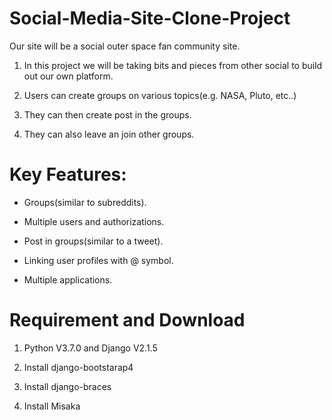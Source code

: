 # Social-Media-Site-Clone-Project

Our site will be a social outer space fan community site.

1. In this project we will be taking bits and pieces from other social to build out our own platform.

2. Users can create groups on various topics(e.g. NASA, Pluto, etc..)

3. They can then create post in the groups.

4. They can also leave an join other groups.

# Key Features:

   * Groups(similar to subreddits).

   * Multiple users and authorizations.

   * Post in groups(similar to a tweet).

   * Linking user profiles with @ symbol.

   * Multiple applications.

# Requirement and Download

   1. Python V3.7.0 and Django V2.1.5
   
   2. Install django-bootstarap4
   
   3. Install django-braces
   
   4. Install Misaka


